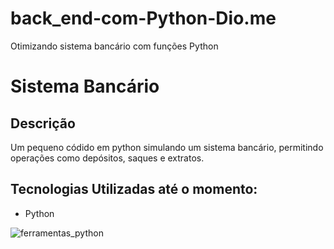 # back_end-com-Python-Dio.me
Otimizando sistema bancário com funções Python

# Sistema Bancário 

## Descrição
Um pequeno códido em python simulando um sistema bancário, permitindo operações como depósitos, saques e extratos.

## Tecnologias Utilizadas até o momento:

- Python


![ferramentas_python](https://github.com/1S4QU3s/SISTEMA-BANC-RIO/assets/159395767/16803a0b-6a15-43a5-aa95-c8bfd1260063)


